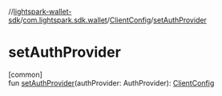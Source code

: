 //[lightspark-wallet-sdk](../../../index.md)/[com.lightspark.sdk.wallet](../index.md)/[ClientConfig](index.md)/[setAuthProvider](set-auth-provider.md)

# setAuthProvider

[common]\
fun [setAuthProvider](set-auth-provider.md)(authProvider: AuthProvider): [ClientConfig](index.md)
